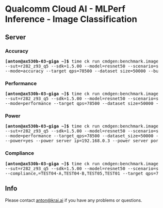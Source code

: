 # Qualcomm Cloud AI - MLPerf Inference - Image Classification

<a name="submit_r282_z93_q5_server"></a>
## Server

<a name="submit_r282_z93_q5_server_accuracy"></a>
### Accuracy

<pre>
<b>[anton@ax530b-03-giga ~]&dollar;</b> time ck run cmdgen:benchmark.image-classification.qaic-loadgen --verbose \
--sut=r282_z93_q5 --sdk=1.5.00 --model=resnet50 --scenario=server \
--mode=accuracy --target_qps=78500 --dataset_size=50000 --buffer_size=5000
</pre>

<a name="submit_r282_z93_q5_server_performance"></a>
### Performance

<pre>
<b>[anton@ax530b-03-giga ~]&dollar;</b> time ck run cmdgen:benchmark.image-classification.qaic-loadgen --verbose \
--sut=r282_z93_q5 --sdk=1.5.00 --model=resnet50 --scenario=server \
--mode=performance --target_qps=78500 --dataset_size=50000 --buffer_size=1024
</pre>

<a name="submit_r282_z93_q5_server_power"></a>
### Power

<pre>
<b>[anton@ax530b-03-giga ~]&dollar;</b> time ck run cmdgen:benchmark.image-classification.qaic-loadgen --verbose \
--sut=r282_z93_q5 --sdk=1.5.00 --model=resnet50 --scenario=server \
--mode=performance --target_qps=78500 --dataset_size=50000 --buffer_size=1024 \
--power=yes --power_server_ip=192.168.0.3 --power_server_port=4949 --sleep_before_ck_benchmark_sec=90
</pre>

<a name="submit_r282_z93_q5_server_compliance"></a>
### Compliance

<pre>
<b>[anton@ax530b-03-giga ~]&dollar;</b> time ck run cmdgen:benchmark.image-classification.qaic-loadgen --verbose \
--sut=r282_z93_q5 --sdk=1.5.00 --model=resnet50 --scenario=server \
--compliance,=TEST04-A,TEST04-B,TEST05,TEST01 --target_qps=78500 --dataset_size=50000 --buffer_size=1024
</pre>

## Info

Please contact anton@krai.ai if you have any problems or questions.
